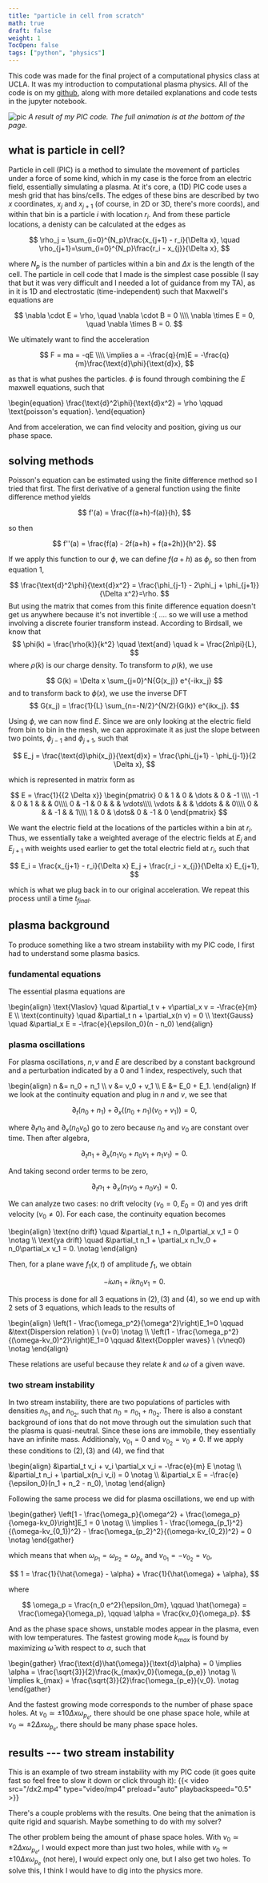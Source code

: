 ```yaml
---
title: "particle in cell from scratch"
math: true
draft: false
weight: 1
TocOpen: false
tags: ["python", "physics"]
---
```


This code was made for the final project of a computational physics class at
UCLA. It was my introduction to computational plasma physics. <!--more-->
All of the code is on my 
[github](https://github.com/kianorr/PIC_from_scratch), along with more detailed
explanations and code tests in the jupyter notebook.

![pic](/pic_two_stream.png#center)
*A result of my PIC code. The full animation is at the bottom of the page.*

## what is particle in cell?
Particle in cell (PIC) is a method to simulate the movement of particles under a force of some kind, 
which in my case is the force from an electric field, essentially simulating a plasma. At it's core, a (1D) PIC code uses a mesh grid that has bins/cells. 
The edges of these bins are described by two $x$ coordinates, $x_j$ and $x_{j+1}$ (of course, in 2D or 3D, there's more coords), and within that bin is a particle $i$ with location $r_i$. 
And from these particle locations, a denisty can be calculated at the edges as 

$$
\rho_j = \sum_{i=0}^{N_p}\frac{x_{j+1} - r_i}{\Delta x}, \quad \rho_{j+1}=\sum_{i=0}^{N_p}\frac{r_i - x_{j}}{\Delta x},
$$

where $N_p$ is the number of particles within a bin and $\Delta x$ is the length of the cell. The particle in cell code that I made is the simplest case possible (I say that but it was very difficult and I needed a lot of guidance from my TA), as in it is 1D and electrostatic (time-independent) such that Maxwell's equations are

$$
\nabla \cdot E = \rho, \quad \nabla \cdot B = 0 
\\\\
\nabla \times E = 0, \quad \nabla \times B = 0.
$$

We ultimately want to find the acceleration

$$
F = ma = -qE
\\\\
\implies a = -\frac{q}{m}E = -\frac{q}{m}\frac{\text{d}\phi}{\text{d}x},
$$

as that is what pushes the particles. $\phi$ is found through combining the $E$
maxwell equations, such that

\begin{equation}
\frac{\text{d}^2\phi}{\text{d}x^2} = \rho \qquad \text{poisson's equation}.
\end{equation}

And from acceleration, we can find velocity and position, giving us 
our phase space.

## solving methods
Poisson's equation can be estimated using the finite difference method so I
tried that first. The first derivative of a general function using the finite
difference method yields

$$
f'(a) = \frac{f(a+h)-f(a)}{h},
$$

so then

$$
f''(a) = \frac{f(a) - 2f(a+h) + f(a+2h)}{h^2}.
$$

If we apply this function to our $\phi$, we can define $f(a+h)$ as $\phi_j$, so then from equation $1$,

$$
\frac{\text{d}^2\phi}{\text{d}x^2} = \frac{\phi_{j-1} - 2\phi_j + \phi_{j+1}}{\Delta x^2}=\rho.
$$
But using the matrix that comes from this finite difference equation doesn't
get us anywhere because it's not invertible :( .... so we will use a 
method involving a discrete fourier transform instead. According to 
Birdsall, we know that
$$
\phi(k) = \frac{\rho(k)}{k^2} \quad \text{and} \quad k = \frac{2n\pi}{L},
$$
where $\rho(k)$ is our charge density. To transform to $\rho(k)$, we use

$$
G(k) = \Delta x \sum_{j=0}^N{G(x_j)} e^{-ikx_j}
$$
and to transform back to $\phi(x)$, we use the inverse DFT
$$
G(x_j) = \frac{1}{L} \sum_{n=-N/2}^{N/2}{G(k)} e^{ikx_j}.
$$

Using $\phi$, we can now find $E$. Since we are only looking at the electric field from bin to bin in the mesh, we can approximate it as just the slope between two points, $\phi_{j-1}$ and $\phi_{j+1}$, such that

$$
E_j = \frac{\text{d}\phi(x_j)}{\text{d}x} = \frac{\phi_{j+1} - \phi_{j-1}}{2 \Delta x},
$$

which is represented in matrix form as

$$
E = \frac{1}{{2 \Delta x}}
\begin{pmatrix}
0 & 1 & 0 & \dots & 0 & -1 \\\\
-1 & 0 & 1 &  & & 0\\\\
0 & -1 & 0 &  &  &  \vdots\\\\
\vdots  &   & &  \ddots & & 0\\\\
0 &  & & -1 &  & 1\\\\
1 & 0 & \dots& 0 & -1 & 0
\end{pmatrix}
$$

We want the electric field at the locations of the particles within a 
bin at $r_i$. Thus, we essentially take a weighted average of the 
electric fields at $E_j$ and $E_{j+1}$ with weights used earlier to get
the total electric field at $r_i$, such that

$$
E_i = \frac{x_{j+1} - r_i}{\Delta x} E_j + \frac{r_i - x_{j}}{\Delta x} E_{j+1},
$$

which is what we plug back in to our original acceleration. 
We repeat this process until a time $t_{final}$.

## plasma background
To produce something like a two stream instability with my PIC code, I first had to 
understand some plasma basics. 

### fundamental equations
The essential plasma equations are

\begin{align} 
    \text{Vlaslov} \quad &\partial_t v + v\partial_x v = -\frac{e}{m} E
    \\\\
    \text{continuity} \quad &\partial_t n + \partial_x(n v) = 0
    \\\\
    \text{Gauss} \quad &\partial_x E = -\frac{e}{\epsilon_0}(n - n_0)
\end{align}

### plasma oscillations
For plasma oscillations, $n, v$ and $E$ are described by a constant background and a perturbation indicated by a $0$ and $1$ index, respectively, such that

\begin{align}
n &= n_0 + n_1
\\\\
v &= v_0 + v_1
\\\\
E &= E_0 + E_1.
\end{align}
If we look at the continuity equation and plug in $n$ and $v$, we see that

$$
\partial_t (n_0 + n_1) + \partial_x((n_0 + n_1)(v_0 + v_1)) = 0,
$$

where $\partial_t n_0$ and $\partial_x(n_0v_0)$ go to zero because $n_0$ and $v_0$ are constant over time. Then after algebra,

$$
\partial_t n_1 + \partial_x(n_1v_0 + n_0v_1 + n_1v_1) = 0.
$$

And taking second order terms to be zero,

$$
\partial_t n_1 + \partial_x(n_1v_0 + n_0v_1) = 0.
$$

We can analyze two cases: no drift velocity ($v_0 = 0, E_0 = 0$) and yes drift velocity ($v_0 \neq 0$). For each case, the continuity equation becomes

\begin{align}
\text{no drift} \quad &\partial_t n_1 + n_0\partial_x v_1 = 0 \notag
\\\\
\text{ya drift} \quad &\partial_t n_1 + \partial_x n_1v_0 + n_0\partial_x v_1 = 0. \notag
\end{align}

Then, for a plane wave $f_1(x, t)$ of amplitude $f_1$, we obtain

$$
-i \omega n_1 + i k n_0 v_1 = 0.
$$

This process is done for all 3 equations in $(2), (3)$ and $(4)$, 
so we end up with 2 sets of 3 equations, which leads to the results of

\begin{align}
\left(1 - \frac{\omega_p^2}{\omega^2}\right)E_1=0 \qquad &\text{Dispersion relation} \ (v=0) \notag
\\\\
\left(1 - \frac{\omega_p^2}{(\omega-kv_0)^2}\right)E_1=0 \qquad &\text{Doppler waves} \ (v\neq0) \notag
\end{align}

These relations are useful because they relate $k$ and $\omega$ of a given wave.

### two stream instability
In two stream instability, there are two populations of particles with 
densities $n_{0_1}$ and $n_{0_2}$, such that $n_0 = n_{0_1} + n_{0_2}$. 
There is also a constant background of ions that do not move through out 
the simulation such that the plasma is quasi-neutral. 
Since these ions are immobile, they essentially have an infinite mass. 
Additionaly, $v_{0_1} = 0$ and $v_{0_2} = v_0 \neq 0$. 
If we apply these conditions to $(2), (3)$ and $(4)$, we find that

\begin{align} 
    &\partial_t v_i + v_i \partial_x v_i = -\frac{e}{m} E \notag
    \\\\
    &\partial_t n_i + \partial_x(n_i v_i) = 0 \notag
    \\\\
    &\partial_x E = -\frac{e}{\epsilon_0}(n_1 + n_2 - n_0), \notag
\end{align}

Following the same process we did for plasma oscillations, we end up with

\begin{gather}
\left[1 - \frac{\omega_p}{\omega^2} + \frac{\omega_p}{\omega-kv_0}\right]E_1 = 0 \notag
\\\\
\implies 1 - \frac{\omega_{p_1}^2}{(\omega-kv_{0_1})^2} - \frac{\omega_{p_2}^2}{(\omega-kv_{0_2})^2} = 0 \notag
\end{gather}

which means that when $\omega_{p_1}=\omega_{p_2}=\omega_{p_e}$ and 
$v_{0_1}=-v_{0_2}=v_0$,

$$
1 = \frac{1}{\hat{\omega} - \alpha} + \frac{1}{\hat{\omega} + \alpha},
$$

where

$$
\omega_p = \frac{n_0 e^2}{\epsilon_0m}, \qquad \hat{\omega} = \frac{\omega}{\omega_p}, \qquad \alpha = \frac{kv_0}{\omega_p}.
$$

And as the phase space shows, unstable modes appear in the plasma, 
even with low temperatures. The fastest growing mode $k_{max}$ is found by 
maximizing $\hat{\omega}$ with respect to $\alpha$, such that

\begin{gather}
\frac{\text{d}\hat{\omega}}{\text{d}\alpha} = 0
\implies \alpha = \frac{\sqrt{3}}{2}\frac{k_{max}v_0}{\omega_{p_e}} \notag
\\\\
\implies k_{max} = \frac{\sqrt{3}}{2}\frac{\omega_{p_e}}{v_0}. \notag
\end{gather}

And the fastest growing mode corresponds to the number of phase space holes.
At $v_0\simeq \pm 10 \Delta x \omega_{p_e}$, there should be one phase 
space hole, while at $v_0\simeq \pm 2\Delta x \omega_{p_e}$, there 
should be many phase space holes.

## results --- two stream instability
This is an example of two stream instability with my PIC code (it goes quite
fast so feel free to slow it down or click through it):
{{< video src="/dx2.mp4" type="video/mp4" preload="auto" playbackspeed="0.5" >}}

There's a couple problems with the results. One being that the animation is 
quite rigid and squarish. Maybe something to do with my solver?

The other problem being the amount of phase space holes.
With $v_0\simeq \pm 2 \Delta x \omega_{p_e}$, I would expect more than just
two holes, while with $v_0\simeq \pm 10 \Delta x \omega_{p_e}$ (not here), I would expect
only one, but I also get two holes. To solve this, I think I would have to
dig into the physics more.
